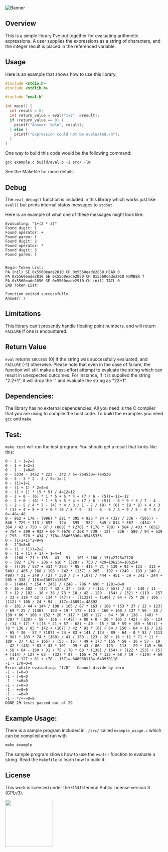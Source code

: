 ![Banner](https://s-christy.com/status-banner-service/arithmetic-expression-parser/banner-slim.svg)

## Overview

This is a simple library I've put together for evaluating arithmetic
expressions. A user supplies the expressions as a string of characters, and the
integer result is placed in the referenced variable.

## Usage

Here is an example that shows how to use this library.

```c
#include <stdio.h>
#include <stdlib.h>

#include "eval.h"

int main() {
  int result = 0;
  int return_value = eval("1+2", &result);
  if (return_value == 0) {
    printf("Answer: %d\n", result);
  } else {
    printf("Expression could not be evaluated.\n");
  }
}
```

One way to build this code would be the following command:

```
gcc example.c build/eval.o -I src/ -lm
```

See the Makefile for more details.

## Debug

The `eval_debug()` function is included in this library which works just like
`eval()` but prints internal status messages to `stdout`.

Here is an example of what one of these messages might look like:

```
Evaluating: "1+(2 * 3)"
Found digit: 1
Found operator: +
Found paren: (
Found digit: 2
Found operator: *
Found digit: 3
Found paren: )


Begin Token List:
PA (nil) SE 0x5560eade2810 CH 0x5560eade2850 HEAD 0
PA 0x5560eade2810 SE 0x5560eade2850 CH 0x5560eade2910 NUMBER 7
PA 0x5560eade2850 SE 0x5560eade2910 CH (nil) TAIL 0
END Token List:

Function exited successfully.
Answer: 7
```

## Limitations

This library can't presently handle floating point numbers, and will return
`FAILURE` if one is encountered.

## Return Value

`eval` returns `SUCCESS` (0) if the string was successfully evaluated, and
`FAILURE` (-1) otherwise. Please note that even in the case of failure, the
function will still make a best-effort attempt to evaluate the string which can
result in unexpected outcomes. For instance, if it is supplied the string
"2.2+1", it will drop the '.' and evaluate the string as "22+1".

## Dependencies:

The library has no external dependencies. All you need is the C compiler that
you are using to compile the host code. To build the examples you need `gcc` and
`make`.

## Test:

`make test` will run the test program. You should get a result that looks like
this:

```
0 - 1 + 1=2=2
0 - 1 + 1=2=2
0 - 1 - 1=0=0
0 - 5334 - 3452 * 223 - 342 / 5=-764530=-764530
0 - 5 - 3 * 2 - 3 / 5=-1=-1
0 - (1)=1=1
0 - (1 + 1) * 2=4=4
0 - (1 + 1) * (5 * 5) / 4=12=12
0 - 2 + 0 - (6) * 1 * 5 + 5 * 4 + (7 / 6 - (5))=-12=-12
0 - 2 + 0 - (6) * 1 * 5 + 5 * 4 + (7 / 6 - (5)) - 6 * 9 * 3 / 7 - 4 - 5 - 2 - 5 / 4 * 7 - (4) * 4 / 3 / 1 - 7 / (8) * (6) * (8 * 8) + 4 / 3 * (1) + 4 + 9 + 2 + 0 * (6 / 8 * 9 - 2) - 6 - 6 / 4 + 9 / 5 - 0 * 4 / 8=-48=-48
0 - 862 + 170 - (996) * 281 * 305 + 925 * 84 + (327 / 336 - (505)) - 846 * 729 * 313 / 857 - 124 - 895 - 582 - 545 / 814 * 367 - (434) * 364 / 43 / 750 - 87 / (808) * (276) * (178 * 788) + 584 / 403 * (651) + 754 + 399 + 932 + 60 * (676 / 368 * 739 - 12) - 226 - 586 / 94 + 539 / 795 - 570 * 434 / 378=-85465336=-85465336
0 - (1+1+1)^2=9=9
0 - 2^3=8=8
0 - (1 + (1))=2=2
0 - (1 + (1) + 1) + 1=4=4
0 - (160 * 21 + 135 - 43 - 51 - 101 * 100 / 15)=2728=2728
0 - 592 * 179 + 286 + 610 * (328) / 750 / 429=106254=106254
0 - (((29 / 537 + 434 * 264) * 95 - 415 * 71 / 139 + 92 + 133 - 312 + 540) / 405 / 268 / 198 + 242 * (137) / 285 - 192 + (249 - 183 / 140 / 490) * 31 + 249 / (2) * 350 / 7 + (107) / 444 - 451 - 39 + 341 - 244 + 205 + 338 / 116)=13657=13657
0 - ((404) * 154 * 243) / (248 + 786 * 690 * 128)=0=0
0 - 16 + 102 - (47) * 42 / 37 - (80) / ((151 / 55)) / 83 - 140 / 11 - 7 + 12 / 102 - 10 + 38 / 73 * 18 / 42 - 129 - (54) / (32) * (119 - 157 / 33 + 119 * 62 - 134 * (47)) - ((132)) + (140) / 64 + 75 * 28 / 106 - (112) * 108 / 24 * 94 - 117=-48892=-48892
0 - 101 / 44 + 144 / 108 / 165 / 87 * 163 / 108 * (53 * 27 / 22 + 123) / 69 * 25 / (140) - 163 + 19 * 172 + 113 - 160 + 168 / 137 * 56 - 28 / 139 + 66 * 108 + 152 * 26 * 117 * 165 + 127 - 64 * 30 / 138 - (48) * (20) * (120) - 58 - 156 - ((49)) + 80 + 0 - 20 * 105 / (42) - 85 - 124 / (34 * 17) * (((5 * 21 + 57 - 62) + 49 - 15 / 30 * 59 + (69 + 56))) + 78 * 136 / 85 * 142 + (167) / 42 * 92 * (6) + 64 / 150 - 64 + 16 / 132 - 65 * 36 - 57 * (107) + 24 + 83 + 141 / 124 - 89 - 64 - 0 * 53 / (113 * 98) * (83 * 74 * (168) / 41 / 153 - 123 - 28 + 16 + 11 * 71 * 11 * 100 - 37 * 63 + 165) / (53 - 15) / 49 + 173 * 155 * 58 - 16 + 57 - 19 - 42 * (48) * 83 * 43 * 101 - 99 * 43 / 86 - 173 - 113 - 29 * 145 + 56 + 58 + 64 - 150 + 31 / 75 / 70 * 68 * (138) / (54) + (122 * 153) + (5) + (114) / 127 + 63 - (32) * 87 - 165 + 74 * 135 + 68 / 19 - (139) + 69 - 63 / 127 + 61 + (78 - 157)=-648930118=-648930118
-1 - 1/0=0=0
Error while evaluating: "1/0" - Cannot divide by zero
-1 - (=0=0
-1 - )=0=0
-1 - *=0=0
-1 - /=0=0
-1 - +=0=0
-1 - -=0=0
-1 - */+-=0=0
DONE 29 tests passed out of 29
```

## Example Usage:

There is a sample program included in `./src/` called
`example_usage.c` which can be compiled and run with

```
make example
```

The sample program shows how to use the `eval()` function
to evaluate a string. Read the `Makefile` to learn how to
build it.

## License

This work is licensed under the GNU General Public License version 3 (GPLv3).

[<img src="https://s-christy.com/status-banner-service/GPLv3_Logo.svg" width="150" />](https://www.gnu.org/licenses/gpl-3.0.en.html)
